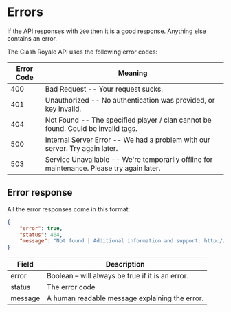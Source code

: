# Errors

If the API responses with `200` then it is a good response. Anything else contains an error.

The Clash Royale API uses the following error codes:

Error Code| Meaning
--- | ---
400	| Bad Request -- Your request sucks.
401	| Unauthorized -- No authentication was provided, or key invalid.
404	| Not Found -- The specified player / clan cannot be found. Could be invalid tags.
500	| Internal Server Error -- We had a problem with our server. Try again later.
503	| Service Unavailable -- We're temporarily offline for maintenance. Please try again later.

## Error response

All the error responses come in this format:

```json
{
    "error": true,
    "status": 404,
    "message": "Not found | Additional information and support: http://discord.me/RoyaleAPI"
}
```

Field| Description
--- | ---
error	| Boolean – will always be true if it is an error.
status	| The error code
message	| A human readable message explaining the error.
